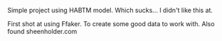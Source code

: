 Simple project using HABTM model.  Which sucks...  I didn't like this at.   

First shot at using Ffaker.  To create some good data to work with.  Also found sheenholder.com



